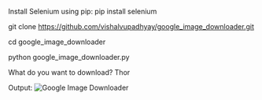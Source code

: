 Install Selenium using pip:
pip install selenium

git clone https://github.com/vishalvupadhyay/google_image_downloader.git

cd google_image_downloader

python google_image_downloader.py

What do you want to download?
Thor


Output:
![Google Image Downloader](demo/demo.gif)
